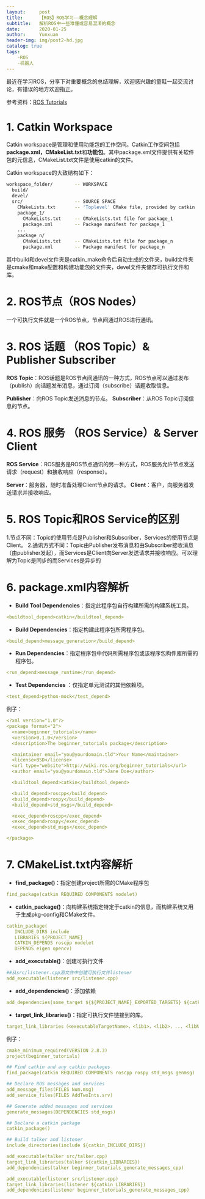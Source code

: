 ```yaml
---
layout:     post
title:      【ROS】ROS学习——概念理解
subtitle:   解析ROS中一些难懂或容易混淆的概念
date:       2020-01-25
author:     Yunxuan
header-img: img/post2-hd.jpg
catalog: true
tags: 
    -ROS
    -机器人
---
```


最近在学习ROS，分享下对重要概念的总结理解，欢迎感兴趣的童鞋一起交流讨论，有错误的地方欢迎指正。

参考资料：[ROS Tutorials](http://wiki.ros.org/ROS/Tutorials/)

# 1. Catkin Workspace
Catkin workspace是管理和使用功能包的工作空间。Catkin工作空间包括**package.xml，CMakeList.txt**和**功能包**。其中package.xml文件提供有关软件包的元信息，CMakeList.txt文件是使用catkin的文件。

Catkin workspace的大致结构如下：

```bash
workspace_folder/        -- WORKSPACE
  build/
  devel/
  src/                   -- SOURCE SPACE
    CMakeLists.txt       -- 'Toplevel' CMake file, provided by catkin
    package_1/
      CMakeLists.txt     -- CMakeLists.txt file for package_1
      package.xml        -- Package manifest for package_1
    ...
    package_n/
      CMakeLists.txt     -- CMakeLists.txt file for package_n
      package.xml        -- Package manifest for package_n
```
其中build和devel文件夹是catkin_make命令后自动生成的文件夹，build文件夹是cmake和make配置和构建功能包的文件夹，devel文件夹储存可执行文件和库。

# 2. ROS节点（ROS Nodes）
一个可执行文件就是一个ROS节点，节点间通过ROS进行通讯。

# 3. ROS 话题 （ROS Topic）& Publisher    Subscriber
**ROS Topic**：ROS话题是ROS节点间通讯的一种方式，ROS节点可以通过发布（publish）向话题发布消息，通过订阅（subscribe）话题收取信息。

**Publisher**：向ROS Topic发送消息的节点。
**Subscriber**：从ROS Topic订阅信息的节点。

# 4. ROS 服务 （ROS Service）& Server Client
**ROS Service**：ROS服务是ROS节点通讯的另一种方式，ROS服务允许节点发送请求（request）和接收响应（response）。

**Server**：服务器，随时准备处理Client节点的请求。
**Client**：客户，向服务器发送请求并接收响应。

# 5. ROS Topic和ROS Service的区别
1.节点不同：Topic的使用节点是Publisher和Subscriber，Services的使用节点是Client。
2.通讯方式不同：Topic由Publisher发布消息和由Subscriber接收消息（由publisher发起），而Services是Client向Server发送请求并接收响应。可以理解为Topic是同步的而Services是异步的

# 6. package.xml内容解析

 - **Build Tool Dependencies**：指定此程序包自行构建所需的构建系统工具。
```yaml
<buildtool_depend>catkin</buildtool_depend>
```

- **Build Dependencies**：指定构建此程序包所需程序包。
```yaml
<build_depend>message_generation</build_depend>
```

- **Run Dependencies**：指定程序包中代码所需程序包或该程序包构件库所需的程序包。
```yaml
<run_depend>message_runtime</run_depend>
```

- **Test Dependencies** ：仅指定单元测试的其他依赖项。
```yaml
<test_depend>python-mock</test_depend>
```
例子：

```yaml
<?xml version="1.0"?>
<package format="2">
  <name>beginner_tutorials</name>
  <version>0.1.0</version>
  <description>The beginner_tutorials package</description>

  <maintainer email="you@yourdomain.tld">Your Name</maintainer>
  <license>BSD</license>
  <url type="website">http://wiki.ros.org/beginner_tutorials</url>
  <author email="you@yourdomain.tld">Jane Doe</author>

  <buildtool_depend>catkin</buildtool_depend>

  <build_depend>roscpp</build_depend>
  <build_depend>rospy</build_depend>
  <build_depend>std_msgs</build_depend>

  <exec_depend>roscpp</exec_depend>
  <exec_depend>rospy</exec_depend>
  <exec_depend>std_msgs</exec_depend>

</package>
```

# 7. CMakeList.txt内容解析
- **find_package()**：指定创建project所需的CMake程序包

```yaml
find_package(catkin REQUIRED COMPONENTS nodelet)
```

- **catkin_package()**：向构建系统指定特定于catkin的信息，而构建系统又用于生成pkg-config和CMake文件。

```yaml
catkin_package(
   INCLUDE_DIRS include
   LIBRARIES ${PROJECT_NAME}
   CATKIN_DEPENDS roscpp nodelet
   DEPENDS eigen opencv)
```
- **add_executable()**：创建可执行文件

```yaml
##从src/listener.cpp源文件中创建可执行文件listener
add_executable(listener src/listener.cpp)
```
- **add_dependencies()**：添加依赖

```yaml
add_dependencies(some_target ${${PROJECT_NAME}_EXPORTED_TARGETS} ${catkin_EXPORTED_TARGETS})
```

- **target_link_libraries()**：指定可执行文件链接到的库。

```yaml
target_link_libraries（<executableTargetName>，<lib1>，<lib2>，... <libN>）
```
例子：

```yaml
cmake_minimum_required(VERSION 2.8.3)
project(beginner_tutorials)

## Find catkin and any catkin packages
find_package(catkin REQUIRED COMPONENTS roscpp rospy std_msgs genmsg)

## Declare ROS messages and services
add_message_files(FILES Num.msg)
add_service_files(FILES AddTwoInts.srv)

## Generate added messages and services
generate_messages(DEPENDENCIES std_msgs)

## Declare a catkin package
catkin_package()

## Build talker and listener
include_directories(include ${catkin_INCLUDE_DIRS})

add_executable(talker src/talker.cpp)
target_link_libraries(talker ${catkin_LIBRARIES})
add_dependencies(talker beginner_tutorials_generate_messages_cpp)

add_executable(listener src/listener.cpp)
target_link_libraries(listener ${catkin_LIBRARIES})
add_dependencies(listener beginner_tutorials_generate_messages_cpp)
```
